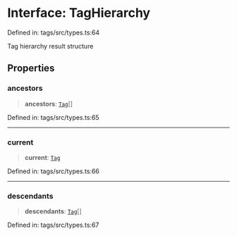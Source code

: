 # Interface: TagHierarchy

Defined in: tags/src/types.ts:64

Tag hierarchy result structure

## Properties

### ancestors

> **ancestors**: [`Tag`](../classes/Tag.md)[]

Defined in: tags/src/types.ts:65

***

### current

> **current**: [`Tag`](../classes/Tag.md)

Defined in: tags/src/types.ts:66

***

### descendants

> **descendants**: [`Tag`](../classes/Tag.md)[]

Defined in: tags/src/types.ts:67

